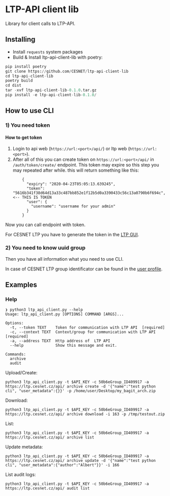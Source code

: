 # LTP-API client lib
Library for client calls to LTP-API.

## Installing

* Install ```requests``` system packages
* Build & Install ltp-api-client-lib with poetry:
```python
pip install poetry
git clone https://github.com/CESNET/ltp-api-client-lib
cd ltp-api-client-lib
poetry build
cd dist
tar -xvf ltp-api-client-lib-0.1.0.tar.gz
pip install -e ltp-api-client-lib-0.1.0/
```

## How to use CLI
### 1) You need token 
#### How to get token

1) Login to api web (`https://url:<port>/api/`)  or ltp web (`https://url:<port>`).
2) After all of this you can create token on `https://url:<port>/api/`
    in `/auth/token/create/` endpoint. This token may expire so this step you may repeated after while.
    this will return something like this:
    ```
        {
          "expiry": "2020-04-23T05:05:13.639245",
          "token": "5616b341f38d64d13a33c487bb852e1f12b5d0a3390433c56c13a0790b6f694c", <-- THIS IS TOKEN
          "user": {
            "username": "username for your admin"
          }
        }
    ```
Now you can call endpoint with token.

For CESNET LTP you have to generate the token in the [LTP GUI](https://du.cesnet.cz/cs/navody/ltp/start#user_profile).

### 2) You need to know uuid group 

Then you have all information what you need to use CLI.

In case of CESNET LTP group identificator can be found in the [user profile](https://du.cesnet.cz/cs/navody/ltp/start#user_profile).

## Examples
### Help
```
❯ python3 ltp_api_client.py --help
Usage: ltp_api_client.py [OPTIONS] COMMAND [ARGS]...

Options:
  -t, --token TEXT    Token for communication with LTP API  [required]  
  -c, --context TEXT  Context/group for communication with LTP API  [required] 
  -a, --address TEXT  Http address of  LTP API
  --help              Show this message and exit.

Commands:
  archive
  audit
```

Upload/Create:
```
python3 ltp_api_client.py -t $API_KEY -c 50b6eGroup_ID409917 -a https://ltp.cesnet.cz/api/ archive create -d '{"name":"test python cli", "user_metadata":{}}' -p /home/user/Desktop/my_bagit_arch.zip 
```
Download:
```
python3 ltp_api_client.py -t $API_KEY -c 50b6eGroup_ID409917 -a https://ltp.cesnet.cz/api/ archive download -i 163 -p /tmp/testout.zip
```
List:
```
python3 ltp_api_client.py -t $API_KEY -c 50b6eGroup_ID409917 -a https://ltp.cesnet.cz/api/ archive list
```
Update metadata:
```
python3 ltp_api_client.py -t $API_KEY -c 50b6eGroup_ID409917 -a https://ltp.cesnet.cz/api/ archive update -d '{"name":"test python cli", "user_metadata":{"author":"Albert"}}' -i 166
```
List audit logs:
```
python3 ltp_api_client.py -t $API_KEY -c 50b6eGroup_ID409917 -a https://ltp.cesnet.cz/api/ audit list
```
